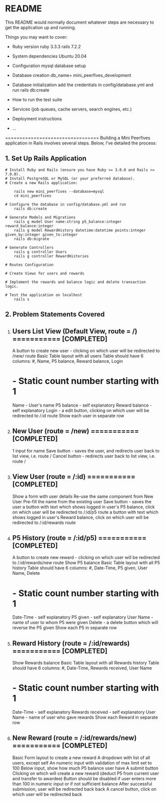 # README

This README would normally document whatever steps are necessary to get the
application up and running.

Things you may want to cover:

* Ruby version
	ruby 3.3.3 
	rails 7.2.2

* System dependencies
	Ubuntu 20.04

* Configuration
	mysql database setup

* Database creation
	db_name= mini_peerfives_development

* Database initialization
	add the credentials in config/database.yml and run
	rails db:create

* How to run the test suite

* Services (job queues, cache servers, search engines, etc.)

* Deployment instructions

* ...

=================================
Building a Mini Peerfives application in Rails involves several steps. Below, I’ve detailed the process:

## 1. Set Up Rails Application
	# Install Ruby and Rails (ensure you have Ruby >= 3.0.0 and Rails >= 7.0.0).
	# Install PostgreSQL or MySQL (or your preferred database).
	# Create a new Rails application:
	
	 	rails new mini_peerfives --database=mysql
		cd mini_peerfives

	# Configure the database in config/database.yml and run
		rails db:create

	# Generate Models and Migrations
		rails g model User name:string p5_balance:integer reward_balance:integer
		rails g model RewardHistory datetime:datetime points:integer given_by:integer given_to:integer
		rails db:migrate

	# Generate Controllers
		rails g controller Users
		rails g controller RewardHistories

	# Routes Configuration

	# Create Views for users and rewards

	# Implement the rewards and balance logic and delete transaction logic.

	# Test the application on localhost
		rails s

## 2. Problem Statements Covered 

1. ## Users List View (Default View, route = /) =========== [COMPLETED]
	A button to create new user - clicking on which user will be redirected to /new/ route
	Basic Table layout with all users
	Table should have 6 columns: #, Name, P5 balance, Reward balance, Login
	# - Static count number starting with 1
	Name - User's name
	P5 balance - self explanatory
	Reward balance - self explanatory
	Login - a edit button, clicking on which user will be redirected to /:id route
	Show each user in separate row

2. ## New User (route = /new)  =========== [COMPLETED]
	1 input for name
	Save button - saves the user, and redirects user back to list view, i.e. route /
	Cancel button - redirects user back to list view, i.e. route /

3. ## View User (route = /:id)  =========== [COMPLETED]
	Show a form with user details
	Re-use the same component from New User
	Pre-fill the name from the existing user
	Save button - saves the user
	a button with text which shows logged in user's P5 balance, click on which user will be redirected to /:id/p5 route
	a button with text which shows logged in user's Reward balance, click on which user will be redirected to /:id/rewards route

4. ## P5 History (route = /:id/p5)  =========== [COMPLETED]
	A button to create new reward - clicking on which user will be redirected to /:id/rewards/new route
	Show P5 balance
	Basic Table layout with all P5 history
	Table should have 6 columns: #, Date-Time, P5 given, User Name, Delete
	# - Static count number starting with 1
	Date-Time - self explanatory
	P5 given - self explanatory
	User Name - name of user to whom P5 were given
	Delete - a delete button which will reverse the P5 given
	Show each P5 in separate row

5. ## Reward History (route = /:id/rewards)  =========== [COMPLETED]
	Show Rewards balance
	Basic Table layout with all Rewards history
	Table should have 6 columns: #, Date-Time, Rewards received, User Name
	# - Static count number starting with 1
	Date-Time - self explanatory
	Rewards received - self explanatory
	User Name - name of user who gave rewards
	Show each Reward in separate row

6. ## New Reward (route = /:id/rewards/new)  =========== [COMPLETED]
	Basic Form layout to create a new reward
	A dropdown with list of all users, except self
	An numeric input with validation of max limit set to 100
	Below input, show how much P5 balance user have
	A submit button
	Clicking on which will create a new reward (deduct P5 from current user and transfer to awardee)
	Button should be disabled if user enters more than 100 in numeric input or if not sufficient balance
	After successful submission, user will be redirected back back
	A cancel button, click on which user will be redirected back
